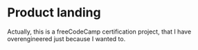 # Product landing

Actually, this is a freeCodeCamp certification project, that I have
overengineered just because I wanted to.
